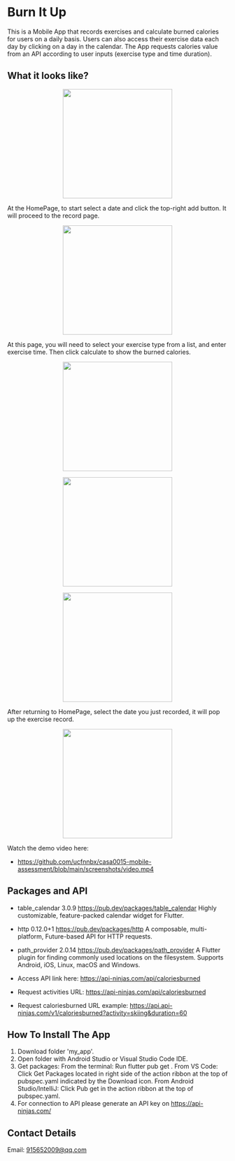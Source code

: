 # Burn It Up
This is a Mobile App that records exercises and calculate burned calories for users on a daily basis. Users can also access their exercise data each day by clicking on a day in the calendar. The App requests calories value from an API according to user inputs (exercise type and time duration). 

## What it looks like?
<p align="center">
<img
src="https://github.com/ucfnnbx/casa0015-mobile-assessment/blob/main/screenshots/Screenshot_1.png" width="250">
</p>

At the HomePage, to start select a date and click the top-right add button. It will proceed to the record page.

<p align="center">
<img
src="https://github.com/ucfnnbx/casa0015-mobile-assessment/blob/main/screenshots/Screenshot_2.png" width="250">
</p>

At this page, you will need to select your exercise type from a list, and enter exercise time. Then click calculate to show the burned calories.

<p align="center">
<img
src="https://github.com/ucfnnbx/casa0015-mobile-assessment/blob/main/screenshots/Screenshot_3.png" width="250">
</p>
<p align="center">
<img
src="https://github.com/ucfnnbx/casa0015-mobile-assessment/blob/main/screenshots/Screenshot_4.png" width="250">
</p>
<p align="center">
<img
src="https://github.com/ucfnnbx/casa0015-mobile-assessment/blob/main/screenshots/Screenshot_5.png" width="250">
</p>

After returning to HomePage, select the date you just recorded, it will pop up the exercise record.

<p align="center">
<img
src="https://github.com/ucfnnbx/casa0015-mobile-assessment/blob/main/screenshots/Screenshot_7.png" width="250">
</p>

Watch the demo video here:
- https://github.com/ucfnnbx/casa0015-mobile-assessment/blob/main/screenshots/video.mp4

## Packages and API
- table_calendar 3.0.9 https://pub.dev/packages/table_calendar 
  Highly customizable, feature-packed calendar widget for Flutter.
- http 0.12.0+1 https://pub.dev/packages/http
  A composable, multi-platform, Future-based API for HTTP requests.
- path_provider 2.0.14 https://pub.dev/packages/path_provider
  A Flutter plugin for finding commonly used locations on the filesystem. Supports Android, iOS, Linux, macOS and Windows.
  
- Access API link here:
  https://api-ninjas.com/api/caloriesburned
- Request activities URL: 
  https://api-ninjas.com/api/caloriesburned
- Request caloriesburned URL example:
  https://api.api-ninjas.com/v1/caloriesburned?activity=skiing&duration=60

## How To Install The App
1. Download folder 'my_app'.
2. Open folder with Android Studio or Visual Studio Code IDE.
3. Get packages: From the terminal: Run flutter pub get . From VS Code: Click Get Packages located in right side of the action ribbon at the top of pubspec.yaml indicated by the Download icon. From Android Studio/IntelliJ: Click Pub get in the action ribbon at the top of pubspec.yaml.
4. For connection to API please generate an API key on https://api-ninjas.com/

##  Contact Details
Email: 915652009@qq.com

